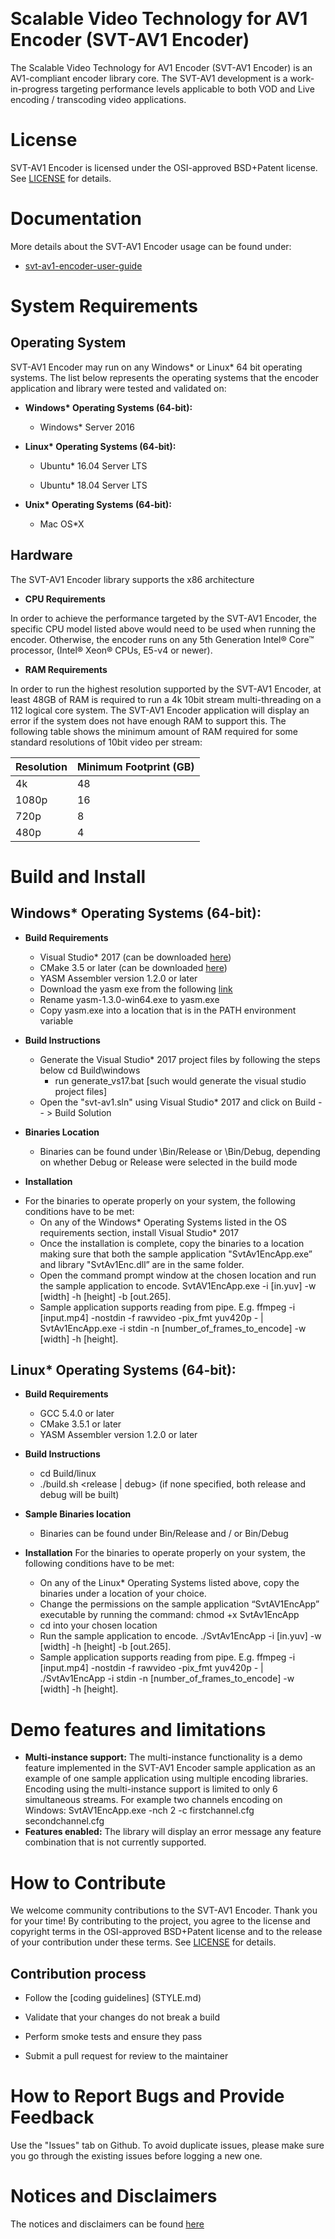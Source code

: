 ﻿﻿
# Scalable Video Technology for AV1 Encoder (SVT-AV1 Encoder)

The Scalable Video Technology for AV1 Encoder (SVT-AV1 Encoder) is an AV1-compliant encoder library core. The SVT-AV1 development is a work-in-progress targeting performance levels applicable to both VOD and Live encoding / transcoding video applications.

# License

SVT-AV1 Encoder is licensed under the OSI-approved BSD+Patent license. See [LICENSE](LICENSE.md) for details.

# Documentation

More details about the SVT-AV1 Encoder usage can be found under:
-   [svt-av1-encoder-user-guide](Docs/svt-av1_encoder_user_guide.pdf)

# System Requirements

## Operating System

SVT-AV1 Encoder may run on any Windows* or Linux* 64 bit operating systems. The list below represents the operating systems that the encoder application and library were tested and validated on:

* __Windows* Operating Systems (64-bit):__

	-  Windows* Server 2016

* __Linux* Operating Systems (64-bit):__

	-  Ubuntu* 16.04 Server LTS

	-  Ubuntu* 18.04 Server LTS

* __Unix* Operating Systems (64-bit):__

	-  Mac OS*X

## Hardware

The SVT-AV1 Encoder library supports the x86 architecture

* __CPU Requirements__

In order to achieve the performance targeted by the SVT-AV1 Encoder, the specific CPU model listed above would need to be used when running the encoder. Otherwise, the encoder runs on any 5th Generation Intel® Core™ processor, (Intel® Xeon® CPUs, E5-v4 or newer).

* __RAM Requirements__

In order to run the highest resolution supported by the SVT-AV1 Encoder, at least 48GB of RAM is required to run a 4k 10bit stream multi-threading on a 112 logical core system. The SVT-AV1 Encoder application will display an error if the system does not have enough RAM to support this. The following table shows the minimum amount of RAM required for some standard resolutions of 10bit video per stream:


|		Resolution 		| Minimum Footprint (GB)|
|-----------------------|-----------------------|
|		4k 			    |           48 			|
|		1080p 			|           16          |
|		720p     		|            8          |
|		480p 			|            4          |

# Build and Install

## Windows* Operating Systems (64-bit):

* __Build Requirements__
	-	Visual Studio* 2017 (can be downloaded [here](https://www.visualstudio.com/vs/older-downloads/))
	-	CMake 3.5 or later (can be downloaded [here](https://github.com/Kitware/CMake/releases/download/v3.13.0/cmake-3.13.0-win64-x64.msi))
	-   YASM Assembler version 1.2.0 or later
	-	Download the yasm exe from the following [link](http://www.tortall.net/projects/yasm/releases/yasm-1.3.0-win64.exe)
	-	Rename yasm-1.3.0-win64.exe to yasm.exe
	-   Copy yasm.exe into a location that is in the PATH environment variable

* __Build Instructions__
	-	Generate the Visual Studio* 2017 project files by following the steps below cd Build\windows
        -    run generate_vs17.bat [such would generate the visual studio project files]
	-	Open the "svt-av1.sln" using Visual Studio* 2017 and click on Build -- > Build Solution

* __Binaries Location__
	-   Binaries can be found under <repo dir>\Bin/Release or <repo dir>\Bin/Debug, depending on whether Debug or Release were selected in the build mode

* __Installation__
-	For the binaries to operate properly on your system, the following conditions have to be met:
	-	On any of the Windows* Operating Systems listed in the OS requirements section, install Visual Studio* 2017
	-	Once the installation is complete, copy the binaries to a location making sure that both the sample application "SvtAv1EncApp.exe” and library "SvtAv1Enc.dll” are in the same folder.
	-	Open the command prompt window at the chosen location and run the sample application to encode. SvtAV1EncApp.exe -i [in.yuv] -w [width] -h [height] -b [out.265].
	-	Sample application supports reading from pipe. E.g. ffmpeg -i [input.mp4] -nostdin -f rawvideo -pix_fmt yuv420p - | SvtAv1EncApp.exe -i stdin -n [number_of_frames_to_encode] -w [width] -h [height].

## Linux* Operating Systems (64-bit):

* __Build Requirements__
	 -	GCC 5.4.0 or later
	 -	CMake 3.5.1 or later
	 -	YASM Assembler version 1.2.0 or later

* __Build Instructions__
	 -	cd Build/linux
	 -	./build.sh <release | debug> (if none specified, both release and debug will be built)

* __Sample Binaries location__
	 -	Binaries can be found under Bin/Release and / or Bin/Debug

* __Installation__
For the binaries to operate properly on your system, the following conditions have to be met:
	-	On any of the Linux* Operating Systems listed above, copy the binaries under a location of your choice.
	-	Change the permissions on the sample application “SvtAV1EncApp” executable by running the command: 				chmod +x SvtAv1EncApp
	-	cd into your chosen location
	-	Run the sample application to encode. ./SvtAv1EncApp -i [in.yuv] -w [width] -h [height] -b [out.265].
	-	Sample application supports reading from pipe. E.g. ffmpeg -i [input.mp4] -nostdin -f rawvideo -pix_fmt yuv420p - | ./SvtAv1EncApp -i stdin -n [number_of_frames_to_encode] -w [width] -h [height].

# Demo features and limitations

-  **Multi-instance support:** The multi-instance functionality is a demo feature implemented in the SVT-AV1 Encoder sample application as an example of one sample application using multiple encoding libraries. Encoding using the multi-instance support is limited to only 6 simultaneous streams. For example two channels encoding on Windows: SvtAV1EncApp.exe -nch 2 -c firstchannel.cfg secondchannel.cfg
-  **Features enabled:** The library will display an error message any feature combination that is not currently supported. 

# How to Contribute

We welcome community contributions to the SVT-AV1 Encoder. Thank you for your time! By contributing to the project, you agree to the license and copyright terms in the OSI-approved BSD+Patent license and to the release of your contribution under these terms. See [LICENSE](LICENSE.md) for details.

## Contribution process

-  Follow the [coding guidelines] (STYLE.md)

-  Validate that your changes do not break a build

-  Perform smoke tests and ensure they pass

-  Submit a pull request for review to the maintainer

# How to Report Bugs and Provide Feedback

Use the "Issues" tab on Github. To avoid duplicate issues, please make sure you go through the existing issues before logging a new one.

# Notices and Disclaimers

The notices and disclaimers can be found [here](NOTICES.md)


